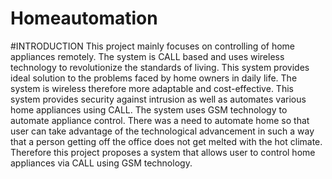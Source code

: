 # Homeautomation
#INTRODUCTION
This project mainly focuses on controlling of home appliances remotely. The system is CALL
based and uses wireless technology to revolutionize the standards of living. This system provides
ideal solution to the problems faced by home owners in daily life. The system is wireless
therefore more adaptable and cost-effective.
This system provides security against intrusion as well as automates various home appliances
using CALL. The system uses GSM technology to automate appliance control.
There was a need to automate home so that user can take advantage of the technological
advancement in such a way that a person getting off the office does not get melted with the hot
climate. Therefore this project proposes a system that allows user to control home appliances
via CALL using GSM technology.
